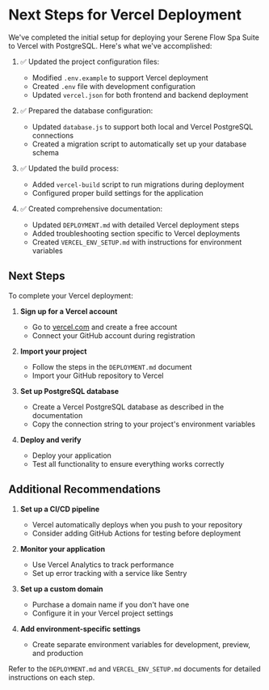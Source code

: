 # Next Steps for Vercel Deployment

We've completed the initial setup for deploying your Serene Flow Spa Suite to Vercel with PostgreSQL. Here's what we've accomplished:

1. ✅ Updated the project configuration files:
   - Modified `.env.example` to support Vercel deployment
   - Created `.env` file with development configuration
   - Updated `vercel.json` for both frontend and backend deployment

2. ✅ Prepared the database configuration:
   - Updated `database.js` to support both local and Vercel PostgreSQL connections
   - Created a migration script to automatically set up your database schema

3. ✅ Updated the build process:
   - Added `vercel-build` script to run migrations during deployment
   - Configured proper build settings for the application

4. ✅ Created comprehensive documentation:
   - Updated `DEPLOYMENT.md` with detailed Vercel deployment steps
   - Added troubleshooting section specific to Vercel deployments
   - Created `VERCEL_ENV_SETUP.md` with instructions for environment variables

## Next Steps

To complete your Vercel deployment:

1. **Sign up for a Vercel account**
   - Go to [vercel.com](https://vercel.com) and create a free account
   - Connect your GitHub account during registration

2. **Import your project**
   - Follow the steps in the `DEPLOYMENT.md` document
   - Import your GitHub repository to Vercel

3. **Set up PostgreSQL database**
   - Create a Vercel PostgreSQL database as described in the documentation
   - Copy the connection string to your project's environment variables

4. **Deploy and verify**
   - Deploy your application
   - Test all functionality to ensure everything works correctly

## Additional Recommendations

1. **Set up a CI/CD pipeline**
   - Vercel automatically deploys when you push to your repository
   - Consider adding GitHub Actions for testing before deployment

2. **Monitor your application**
   - Use Vercel Analytics to track performance
   - Set up error tracking with a service like Sentry

3. **Set up a custom domain**
   - Purchase a domain name if you don't have one
   - Configure it in your Vercel project settings

4. **Add environment-specific settings**
   - Create separate environment variables for development, preview, and production

Refer to the `DEPLOYMENT.md` and `VERCEL_ENV_SETUP.md` documents for detailed instructions on each step.

